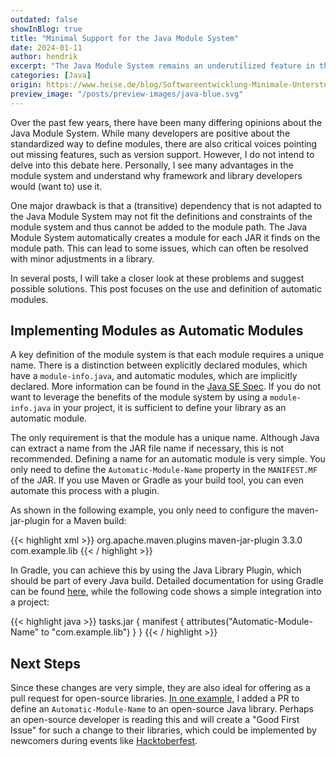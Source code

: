 ```yaml
---
outdated: false
showInBlog: true
title: "Minimal Support for the Java Module System"
date: 2024-01-11
author: hendrik
excerpt: "The Java Module System remains an underutilized feature in the development of applications and libraries, despite its often straightforward entry point. Anyway, more and more libraries provide support for the module system. Based on that it might make sense to learn how you can add support to your project."
categories: [Java]
origin: https://www.heise.de/blog/Softwareentwicklung-Minimale-Unterstuetzung-fuer-das-Java-Modulsystem-7434695.html
preview_image: "/posts/preview-images/java-blue.svg"
---
```


Over the past few years, there have been many differing opinions about the Java Module System.
While many developers are positive about the standardized way to define modules, there are also critical voices pointing out missing features, such as version support.
However, I do not intend to delve into this debate here.
Personally, I see many advantages in the module system and understand why framework and library developers would (want to) use it.

One major drawback is that a (transitive) dependency that is not adapted to the Java Module System may not fit the definitions and constraints of the module system and thus cannot be added to the module path.
The Java Module System automatically creates a module for each JAR it finds on the module path.
This can lead to some issues, which can often be resolved with minor adjustments in a library.

In several posts, I will take a closer look at these problems and suggest possible solutions.
This post focuses on the use and definition of automatic modules.

## Implementing Modules as Automatic Modules

A key definition of the module system is that each module requires a unique name.
There is a distinction between explicitly declared modules, which have a `module-info.java`, and automatic modules, which are implicitly declared.
More information can be found in the [Java SE Spec](https://docs.oracle.com/javase/specs/jls/se16/html/jls-7.html#jls-7.7.1).
If you do not want to leverage the benefits of the module system by using a `module-info.java` in your project, it is sufficient to define your library as an automatic module.

The only requirement is that the module has a unique name.
Although Java can extract a name from the JAR file name if necessary, this is not recommended.
Defining a name for an automatic module is very simple.
You only need to define the `Automatic-Module-Name` property in the `MANIFEST.MF` of the JAR.
If you use Maven or Gradle as your build tool, you can even automate this process with a plugin.

As shown in the following example, you only need to configure the maven-jar-plugin for a Maven build:

{{< highlight xml >}}
<plugin>
    <groupId>org.apache.maven.plugins</groupId>
    <artifactId>maven-jar-plugin</artifactId>
    <version>3.3.0</version>
    <configuration>
        <archive>
            <manifestEntries>
                <Automatic-Module-Name>com.example.lib</Automatic-Module-Name>
            </manifestEntries>
        </archive>
    </configuration>
</plugin>
{{< / highlight >}}

In Gradle, you can achieve this by using the Java Library Plugin, which should be part of every Java build.
Detailed documentation for using Gradle can be found [here](https://docs.gradle.org/current/userguide/java_library_plugin.html#sec:java_library_modular_auto), while the following code shows a simple integration into a project:

{{< highlight java >}}
tasks.jar {
    manifest {
        attributes("Automatic-Module-Name" to "com.example.lib")
    }
}
{{< / highlight >}}

## Next Steps

Since these changes are very simple, they are also ideal for offering as a pull request for open-source libraries.
[In one example](https://github.com/offbynull/portmapper/pull/48), I added a PR to define an `Automatic-Module-Name` to an open-source Java library.
Perhaps an open-source developer is reading this and will create a "Good First Issue" for such a change to their libraries, which could be implemented by newcomers during events like [Hacktoberfest](https://hacktoberfest.com/).